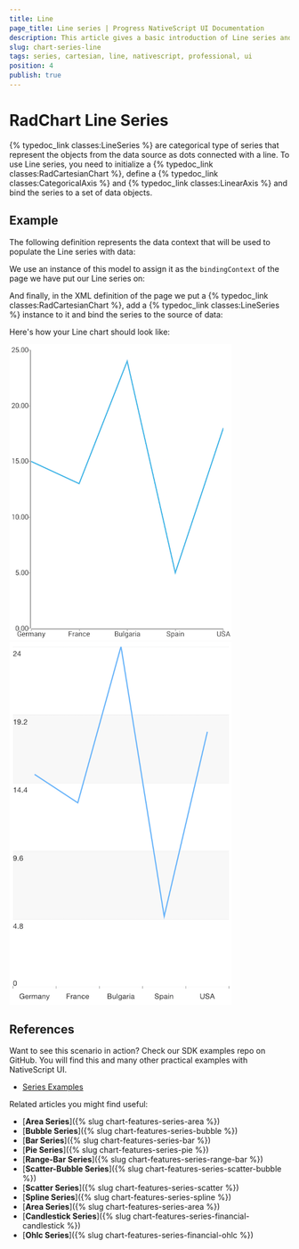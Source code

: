 ```yaml
---
title: Line
page_title: Line series | Progress NativeScript UI Documentation
description: This article gives a basic introduction of Line series and continues with a sample scenario of how Line series are used.
slug: chart-series-line
tags: series, cartesian, line, nativescript, professional, ui
position: 4
publish: true
---
```

# RadChart Line Series
{% typedoc_link classes:LineSeries %} are categorical type of series that represent the objects from the data source as dots connected with a line. To use Line series, you need to initialize a {% typedoc_link classes:RadCartesianChart %}, define a {% typedoc_link classes:CategoricalAxis %} and {% typedoc_link classes:LinearAxis %} and bind the series to a set of data objects.

## Example
The following definition represents the data context that will be used to populate the Line series with data:

<snippet id='categorical-source'/>

We use an instance of this model to assign it as the `bindingContext` of the page we have put our Line series on:

<snippet id='line-series-binding-context'/>

And finally, in the XML definition of the page we put a {% typedoc_link classes:RadCartesianChart %}, add a {% typedoc_link classes:LineSeries %} instance to it and bind the series to the source of data:

<snippet id='line-series'/>

Here's how your Line chart should look like:

![Cartesian chart: Line series](../../../img/ns_ui/line_series_android.png "Bar series on Android.") ![Cartesian chart: Line series](../../../img/ns_ui/line_series_ios.png "Bar series on iOS.")

## References
Want to see this scenario in action?
Check our SDK examples repo on GitHub. You will find this and many other practical examples with NativeScript UI.

* [Series Examples](https://github.com/telerik/nativescript-ui-samples/tree/master/chart/app/examples/series)

Related articles you might find useful:

* [**Area Series**]({% slug chart-features-series-area %})
* [**Bubble Series**]({% slug chart-features-series-bubble %})
* [**Bar Series**]({% slug chart-features-series-bar %})
* [**Pie Series**]({% slug chart-features-series-pie %})
* [**Range-Bar Series**]({% slug chart-features-series-range-bar %})
* [**Scatter-Bubble Series**]({% slug chart-features-series-scatter-bubble %})
* [**Scatter Series**]({% slug chart-features-series-scatter %})
* [**Spline Series**]({% slug chart-features-series-spline %})
* [**Area Series**]({% slug chart-features-series-area %})
* [**Candlestick Series**]({% slug chart-features-series-financial-candlestick %})
* [**Ohlc Series**]({% slug chart-features-series-financial-ohlc %})